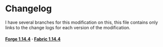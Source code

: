 # Changelog

I have several branches for this modification on this, this file contains only links to the change logs for each version of the modification.

#### [Forge 1.14.4](https://github.com/MairwunNx/RandomTeleport/blob/FORGE-1.14.4/changelog.md) · [Fabric 1.14.4](https://github.com/MairwunNx/RandomTeleport/blob/FABRIC-1.14.4/changelog.md)